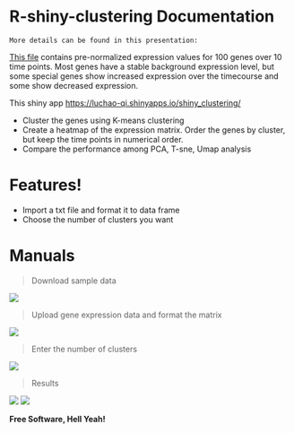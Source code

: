 # R-shiny-clustering Documentation

```
More details can be found in this presentation: 
```

[This file](https://raw.githubusercontent.com/LuchaoQi/Shiny_clustering/master/expression.txt) contains pre-normalized expression values for 100 genes over 10 time points. Most genes have a stable background expression level, but some special genes show increased expression over the timecourse and some show decreased expression.

This shiny app https://luchao-qi.shinyapps.io/shiny_clustering/

  - Cluster the genes using K-means clustering
  - Create a heatmap of the expression matrix. Order the genes by cluster, but keep the time points in numerical order.
  - Compare the performance among PCA, T-sne, Umap analysis

# Features!

  - Import a txt file and format it to data frame
  - Choose the number of clusters you want

# Manuals

> Download sample data

![](https://raw.githubusercontent.com/LuchaoQi/Shiny_clustering/master/figrues/1.png)

> Upload gene expression data and format the  matrix

![](https://raw.githubusercontent.com/LuchaoQi/Shiny_clustering/master/figrues/2.png)

> Enter the number of clusters

![](https://raw.githubusercontent.com/LuchaoQi/Shiny_clustering/master/figrues/3.png)

> Results

![](https://raw.githubusercontent.com/LuchaoQi/Shiny_clustering/master/figrues/4.png)
![](https://raw.githubusercontent.com/LuchaoQi/Shiny_clustering/master/figrues/5.png)



**Free Software, Hell Yeah!**

